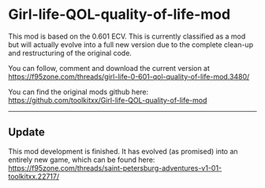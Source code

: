 # Girl-life-QOL-quality-of-life-mod
This mod is based on the 0.601 ECV. This is currently classified as a mod but will actually evolve into a full new version due to the complete clean-up and restructuring of the original code.

You can follow, comment and download the current version at https://f95zone.com/threads/girl-life-0-601-qol-quality-of-life-mod.3480/

You can find the original mods github here: https://github.com/toolkitxx/Girl-life-QOL-quality-of-life-mod

---
## Update
This mod development is finished. It has evolved (as promised) into an entirely new game, which can be found here: https://f95zone.com/threads/saint-petersburg-adventures-v1-01-toolkitxx.22717/

